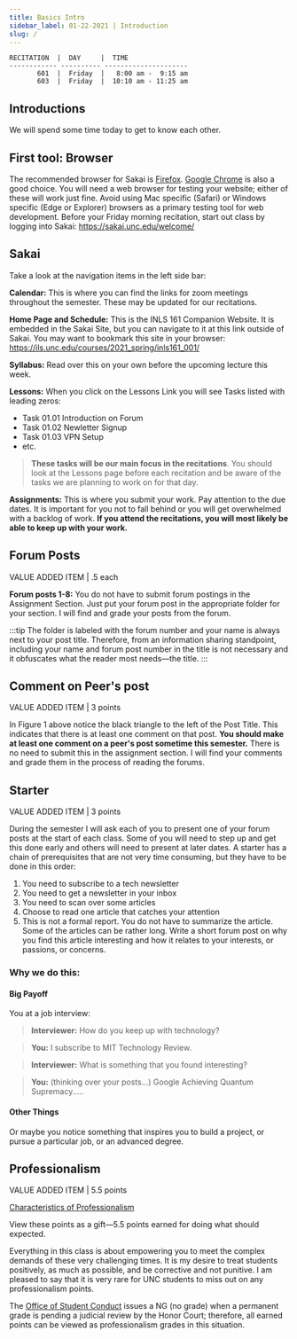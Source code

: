 ```yaml
---
title: Basics Intro
sidebar_label: 01-22-2021 | Introduction
slug: /
---
```


```
RECITATION  |  DAY     |  TIME
------------ ---------- ---------------------
       601  |  Friday  |   8:00 am -  9:15 am
       603  |  Friday  |  10:10 am - 11:25 am
```

## Introductions

We will spend some time today to get to know each other.

## First tool: Browser

The recommended browser for Sakai is [Firefox](https://www.mozilla.org/en-US/firefox/new/). [Google Chrome](https://www.google.com/chrome/) is also a good choice. You will need a web browser for testing your website; either of these will work just fine. Avoid using Mac specific (Safari) or Windows specific (Edge or Explorer) browsers as a primary testing tool for web development. Before your Friday morning recitation, start out class by logging into Sakai: <https://sakai.unc.edu/welcome/>

## Sakai

Take a look at the navigation items in the left side bar:

**Calendar:** This is where you can find the links for zoom meetings throughout the semester. These may be updated for our recitations.

**Home Page and Schedule:** This is the INLS 161 Companion Website. It is embedded in the Sakai Site, but you can navigate to it at this link outside of Sakai. You may want to bookmark this site in your browser: <https://ils.unc.edu/courses/2021_spring/inls161_001/>

**Syllabus:** Read over this on your own before the upcoming lecture this week.

**Lessons:** When you click on the Lessons Link you will see Tasks listed with leading zeros:

* Task 01.01 Introduction on Forum
* Task 01.02 Newletter Signup
* Task 01.03 VPN Setup
* etc.

> **These tasks will be our main focus in the recitations**. You should look at the Lessons page before each recitation and be aware of the tasks we are planning to work on for that day.

**Assignments:** This is where you submit your work. Pay attention to the due dates. It is important for you not to fall behind or you will get overwhelmed with a backlog of work. **If you attend the recitations, you will most likely be able to keep up with your work.**



## Forum Posts
VALUE ADDED ITEM | .5 each

**Forum posts 1-8:** You do not have to submit forum postings in the Assignment Section. Just put your forum post in the appropriate folder for your section. I will find and grade your posts from the forum.

:::tip
The folder is labeled with the forum number and your name is always next to your post title. Therefore, from an information sharing standpoint, including your name and forum post number in the title is not necessary and it obfuscates what the reader most needs&mdash;the title.
:::

## Comment on Peer's post
VALUE ADDED ITEM | 3 points

In Figure 1 above notice the black triangle to the left of the Post Title. This indicates that there is at least one comment on that post. **You should make at least one comment on a peer's post sometime this semester.**  There is no need to submit this in the assignment section. I will find your comments and grade them in the process of reading the forums.

## Starter
VALUE ADDED ITEM | 3 points

During the semester I will ask each of you to present one of your forum posts at the start of each class. Some of you will need to step up and get this done early and others will need to present at later dates. A starter has a chain of prerequisites that are not very time consuming, but they have to be done in this order:

1. You need to subscribe to a tech newsletter
2. You need to get a newsletter in your inbox
3. You need to scan over some articles
4. Choose to read one article that catches your attention
5. This is not a formal report. You do not have to summarize the article. Some of the articles can be rather long. Write a short forum post on why you find this article interesting and how it relates to your interests, or passions, or concerns.

### Why we do this:

#### Big Payoff

You at a job interview:

> **Interviewer:** How do you keep up with technology?

> **You:** I subscribe to MIT Technology Review.

> **Interviewer:** What is something that you found interesting?

> **You:** (thinking over your posts...) Google Achieving Quantum Supremacy.....

#### Other Things

Or maybe you notice something that inspires you to build a project, or pursue a particular job, or an advanced degree.

## Professionalism
VALUE ADDED ITEM | 5.5 points

[Characteristics of Professionalism](https://smallbusiness.chron.com/characteristics-professionalism-1209.html)

View these points as a gift&mdash;5.5 points earned for doing what should expected.

Everything in this class is about empowering you to meet the complex demands of these very challenging times. It is my desire to treat students positively, as much as possible, and be corrective and not punitive.  I am pleased to say that it is very rare for UNC students to miss out on any professionalism points.

The [Office of Student Conduct](https://studentconduct.unc.edu/honor-system) issues a NG (no grade) when a permanent grade is pending a judicial review by the Honor Court; therefore, all earned points can be viewed as professionalism grades in this situation.
